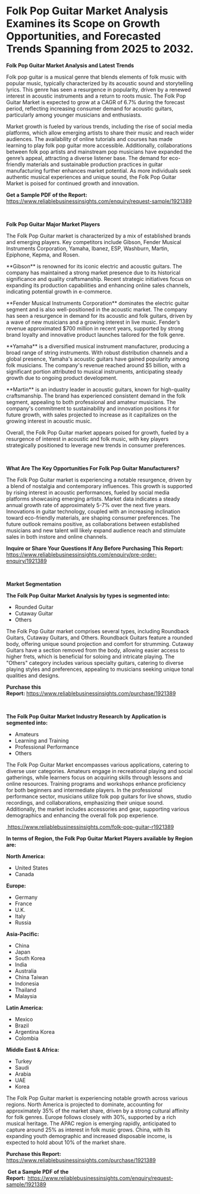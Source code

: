 <p><h1>Folk Pop Guitar Market Analysis Examines its Scope on Growth Opportunities, and Forecasted Trends Spanning from 2025 to 2032.</h1></p><p><strong>Folk Pop Guitar Market Analysis and Latest Trends</strong></p>
<p><p>Folk pop guitar is a musical genre that blends elements of folk music with popular music, typically characterized by its acoustic sound and storytelling lyrics. This genre has seen a resurgence in popularity, driven by a renewed interest in acoustic instruments and a return to roots music. The Folk Pop Guitar Market is expected to grow at a CAGR of 6.7% during the forecast period, reflecting increasing consumer demand for acoustic guitars, particularly among younger musicians and enthusiasts.</p><p>Market growth is fueled by various trends, including the rise of social media platforms, which allow emerging artists to share their music and reach wider audiences. The availability of online tutorials and courses has made learning to play folk pop guitar more accessible. Additionally, collaborations between folk pop artists and mainstream pop musicians have expanded the genre’s appeal, attracting a diverse listener base. The demand for eco-friendly materials and sustainable production practices in guitar manufacturing further enhances market potential. As more individuals seek authentic musical experiences and unique sound, the Folk Pop Guitar Market is poised for continued growth and innovation.</p></p>
<p><strong>Get a Sample PDF of the Report:&nbsp;</strong> <a href="https://www.reliablebusinessinsights.com/enquiry/request-sample/1921389?utm_campaign=2803&utm_medium=2&utm_source=Github&utm_content=ia&utm_term=15042025&utm_id=folk-pop-guitar">https://www.reliablebusinessinsights.com/enquiry/request-sample/1921389</a></p>
<p>&nbsp;</p>
<p><strong>Folk Pop Guitar Major Market Players</strong></p>
<p><p>The Folk Pop Guitar market is characterized by a mix of established brands and emerging players. Key competitors include Gibson, Fender Musical Instruments Corporation, Yamaha, Ibanez, ESP, Washburn, Martin, Epiphone, Kepma, and Rosen. </p><p>**Gibson** is renowned for its iconic electric and acoustic guitars. The company has maintained a strong market presence due to its historical significance and quality craftsmanship. Recent strategic initiatives focus on expanding its production capabilities and enhancing online sales channels, indicating potential growth in e-commerce.</p><p>**Fender Musical Instruments Corporation** dominates the electric guitar segment and is also well-positioned in the acoustic market. The company has seen a resurgence in demand for its acoustic and folk guitars, driven by a wave of new musicians and a growing interest in live music. Fender’s revenue approximated $700 million in recent years, supported by strong brand loyalty and innovative product launches tailored for the folk genre.</p><p>**Yamaha** is a diversified musical instrument manufacturer, producing a broad range of string instruments. With robust distribution channels and a global presence, Yamaha's acoustic guitars have gained popularity among folk musicians. The company's revenue reached around $5 billion, with a significant portion attributed to musical instruments, anticipating steady growth due to ongoing product development.</p><p>**Martin** is an industry leader in acoustic guitars, known for high-quality craftsmanship. The brand has experienced consistent demand in the folk segment, appealing to both professional and amateur musicians. The company's commitment to sustainability and innovation positions it for future growth, with sales projected to increase as it capitalizes on the growing interest in acoustic music.</p><p>Overall, the Folk Pop Guitar market appears poised for growth, fueled by a resurgence of interest in acoustic and folk music, with key players strategically positioned to leverage new trends in consumer preferences.</p></p>
<p>&nbsp;</p>
<p><strong>What Are The Key Opportunities For Folk Pop Guitar Manufacturers?</strong></p>
<p><p>The Folk Pop Guitar market is experiencing a notable resurgence, driven by a blend of nostalgia and contemporary influences. This growth is supported by rising interest in acoustic performances, fueled by social media platforms showcasing emerging artists. Market data indicates a steady annual growth rate of approximately 5-7% over the next five years. Innovations in guitar technology, coupled with an increasing inclination toward eco-friendly materials, are shaping consumer preferences. The future outlook remains positive, as collaborations between established musicians and new talent will likely expand audience reach and stimulate sales in both instore and online channels.</p></p>
<p><strong>Inquire or Share Your Questions If Any Before Purchasing This Report:</strong> <a href="https://www.reliablebusinessinsights.com/enquiry/pre-order-enquiry/1921389?utm_campaign=2803&utm_medium=2&utm_source=Github&utm_content=ia&utm_term=15042025&utm_id=folk-pop-guitar">https://www.reliablebusinessinsights.com/enquiry/pre-order-enquiry/1921389</a></p>
<p>&nbsp;</p>
<p><strong>Market Segmentation</strong></p>
<p><strong>The Folk Pop Guitar Market Analysis by types is segmented into:</strong></p>
<p><ul><li>Rounded Guitar</li><li>Cutaway Guitar</li><li>Others</li></ul></p>
<p><p>The Folk Pop Guitar market comprises several types, including Roundback Guitars, Cutaway Guitars, and Others. Roundback Guitars feature a rounded body, offering unique sound projection and comfort for strumming. Cutaway Guitars have a section removed from the body, allowing easier access to higher frets, which is beneficial for soloing and intricate playing. The "Others" category includes various specialty guitars, catering to diverse playing styles and preferences, appealing to musicians seeking unique tonal qualities and designs.</p></p>
<p><strong>Purchase this Report:&nbsp;</strong><a href="https://www.reliablebusinessinsights.com/purchase/1921389?utm_campaign=2803&utm_medium=2&utm_source=Github&utm_content=ia&utm_term=15042025&utm_id=folk-pop-guitar">https://www.reliablebusinessinsights.com/purchase/1921389</a></p>
<p>&nbsp;</p>
<p><strong>The Folk Pop Guitar Market Industry Research by Application is segmented into:</strong></p>
<p><ul><li>Amateurs</li><li>Learning and Training</li><li>Professional Performance</li><li>Others</li></ul></p>
<p><p>The Folk Pop Guitar Market encompasses various applications, catering to diverse user categories. Amateurs engage in recreational playing and social gatherings, while learners focus on acquiring skills through lessons and online resources. Training programs and workshops enhance proficiency for both beginners and intermediate players. In the professional performance sector, musicians utilize folk pop guitars for live shows, studio recordings, and collaborations, emphasizing their unique sound. Additionally, the market includes accessories and gear, supporting various demographics and enhancing the overall folk pop experience.</p></p>
<p><a href="https://www.reliablebusinessinsights.com/folk-pop-guitar-r1921389?utm_campaign=2803&utm_medium=2&utm_source=Github&utm_content=ia&utm_term=15042025&utm_id=folk-pop-guitar">&nbsp;https://www.reliablebusinessinsights.com/folk-pop-guitar-r1921389</a></p>
<p><strong>In terms of Region, the Folk Pop Guitar Market Players available by Region are:</strong></p>
<p>
    <p> <strong> North America: </strong>
        <ul>
            <li>United States</li>
            <li>Canada</li>
        </ul>
        </p> 
    <p> <strong> Europe: </strong>
        <ul>
            <li>Germany</li>
            <li>France</li>
            <li>U.K.</li>
            <li>Italy</li>
            <li>Russia</li>
        </ul>
        </p> 
    <p> <strong> Asia-Pacific: </strong>
        <ul>
            <li>China</li>
            <li>Japan</li>
            <li>South Korea</li>
            <li>India</li>
            <li>Australia</li>
            <li>China Taiwan</li>
            <li>Indonesia</li>
            <li>Thailand</li>
            <li>Malaysia</li>
        </ul>
        </p> 
    <p> <strong> Latin America: </strong>
        <ul>
            <li>Mexico</li>
            <li>Brazil</li>
            <li>Argentina Korea</li>
            <li>Colombia</li>
        </ul>
        </p> 
    <p> <strong> Middle East & Africa: </strong>
        <ul>
            <li>Turkey</li>
            <li>Saudi</li>
            <li>Arabia</li>
            <li>UAE</li>
            <li>Korea</li>
        </ul>
    </p>
    </p>
<p><p>The Folk Pop Guitar market is experiencing notable growth across various regions. North America is projected to dominate, accounting for approximately 35% of the market share, driven by a strong cultural affinity for folk genres. Europe follows closely with 30%, supported by a rich musical heritage. The APAC region is emerging rapidly, anticipated to capture around 25% as interest in folk music grows. China, with its expanding youth demographic and increased disposable income, is expected to hold about 10% of the market share.</p></p>
<p><strong>Purchase this Report: </strong><a href="https://www.reliablebusinessinsights.com/purchase/1921389?utm_campaign=2803&utm_medium=2&utm_source=Github&utm_content=ia&utm_term=15042025&utm_id=folk-pop-guitar">https://www.reliablebusinessinsights.com/purchase/1921389</a></p>
<p>&nbsp;<strong>Get a Sample PDF of the Report:&nbsp;&nbsp;</strong><a href="https://www.reliablebusinessinsights.com/enquiry/request-sample/1921389?utm_campaign=2803&utm_medium=2&utm_source=Github&utm_content=ia&utm_term=15042025&utm_id=folk-pop-guitar">https://www.reliablebusinessinsights.com/enquiry/request-sample/1921389</a></p>
<p><strong></strong></p>
<p><p></p><p></p><p></p></p>